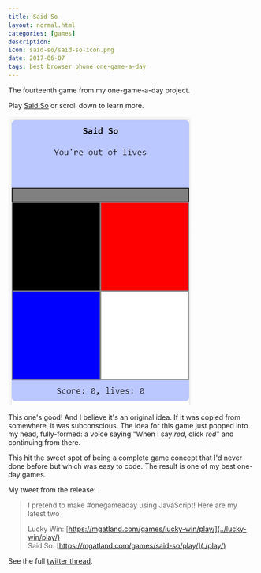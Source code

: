 ```yaml
---
title: Said So
layout: normal.html
categories: [games]
description:
icon: said-so/said-so-icon.png
date: 2017-06-07
tags: best browser phone one-game-a-day
---
```

The fourteenth game from my one-game-a-day project.

Play [Said So](./play/) or scroll down to learn more.

![said so screenshot](./said-so.png)

This one's good! And I believe it's an original idea. If it was copied from somewhere, it was subconscious. The idea for this game just popped into my head, fully-formed: a voice saying "When I say _red_, click _red_" and continuing from there.

This hit the sweet spot of being a complete game concept that I'd never done before but which was easy to code. The result is one of my best one-day games.

My tweet from the release:

> I pretend to make #onegameaday using JavaScript! Here are my latest two
> 
> Lucky Win: [https://mgatland.com/games/lucky-win/play/](../lucky-win/play/)<br>
> Said So: [https://mgatland.com/games/said-so/play/](./play/)

See the full [twitter thread](https://twitter.com/mgatland/status/872313516769906688).
